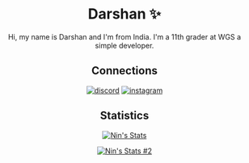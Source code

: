 <h1 align="center">Darshan ✨</h1>

<div align="center">
  
Hi, my name is Darshan and I'm from India. I'm a 11th grader at WGS a simple developer. 
</div>
  
  
<h2 align="center">Connections</h2>

<div align="center">
  
  [![discord](https://img.shields.io/badge/-%20Lorenz%231337-5865F2?style=for-the-badge&logo=discord&logoColor=white)](https://discord.com/users/838620835282812969)
  [![instagram](https://img.shields.io/badge/-dqrshan_-E1306C?style=for-the-badge&logo=instagram&logoColor=white)](https://instagram.com/dqrshan_)
</div>

<h2 align="center">Statistics</h2>

<div align="center">
  
  [![Nin's Stats](https://github-readme-stats.vercel.app/api?username=Dqrshan&show_icons=true&theme=midnight-purple)](https://github.com/Dqrshan)
  
  [![Nin's Stats #2](https://github-readme-stats.vercel.app/api/top-langs/?username=Dqrshan&layout=compact&theme=midnight-purple)](https://github.com/Dqrshan)
</div>
